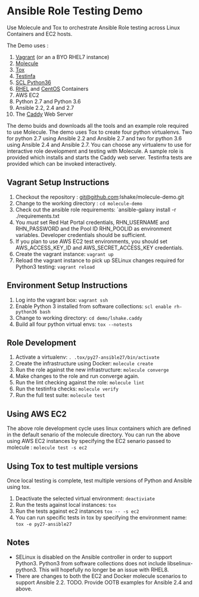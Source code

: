 Ansible Role Testing Demo
=========================

Use Molecule and Tox to orchestrate Ansible Role testing across Linux Containers and EC2 hosts.

The Demo uses :

1. [Vagrant](https://www.vagrantup.com/) (or an a BYO RHEL7 instance)
1. [Molecule](https://molecule.readthedocs.io/en/latest/)
1. [Tox](https://tox.readthedocs.io/en/latest/)
1. [Testinfa](https://testinfra.readthedocs.io/en/latest/)
1. [SCL Python36](https://developers.redhat.com/blog/2018/08/13/install-python3-rhel/)
1. [RHEL](https://access.redhat.com/containers/?tab=images#/registry.access.redhat.com/rhel7-init) and [CentOS](https://cloud.docker.com/u/lshake/repository/docker/lshake/centos7-systemd) Containers
1. AWS EC2
1. Python 2.7 and Python 3.6
1. Ansible 2.2, 2.4 and 2.7
1. The [Caddy](https://caddyserver.com/) Web Server

The demo buids and downloads all the tools and an example role required to use Molecule.  The demo uses Tox to create four python virtualenvs.  Two for python 2.7 using Ansible 2.2 and Ansible 2.7 and two for python 3.6 using Ansible 2.4 and Ansible 2.7.  You can choose any virtualenv to use for interactive role development and testing with Molecule.  A sample role is provided which installs and starts the Caddy web server.  Testinfra tests are provided which can be invoked interactively.

Vagrant Setup Instructions
--------------------------

1. Checkout the repository : git@github.com:lshake/molecule-demo.git
2. Change to the working directory : `cd molecule-demo`
3. Check out the ansible role requirements: `ansible-galaxy install -r ./requirements.txt
1. You *must* set Red Hat Portal credentials, RHN_USERNAME and RHN_PASSWORD and the Pool ID RHN_POOLID as environment variables.  Developer credentials should be sufficient.
2. If you plan to use AWS EC2 test environments, you should set AWS_ACCESS_KEY_ID and AWS_SECRET_ACCESS_KEY credentials.
4. Create the vagrant instance: `vagrant up`
5. Reload the vagrant instance to pick up SELinux changes required for Python3 testing: `vagrant reload` 

Environment Setup Instructions
------------------------------

1. Log into the vagrant box: `vagrant ssh`
2. Enable Python 3 installed from software collections: `scl enable rh-python36 bash`
3. Change to working directory: `cd demo/lshake.caddy`
4. Build all four python virtual envs: `tox --notests`

Role Development
----------------

1. Activate a virtualenv: `. .tox/py27-ansible27/bin/activate`
2. Create the infrastructure using Docker: `molecule create`
3. Run the role against the new infrastructure: `molecule converge`
4. Make changes to the role and run converge again.
5. Run the lint checking against the role: `molecule lint`
6. Run the testinfra checks:  `molecule verify`
7. Run the full test suite:  `molecule test`

Using AWS EC2
-------------

The above role development cycle uses linux containers which are defined in the default senario of the molecule directory.   You can run the above using AWS EC2 instances by specifying the EC2 senario passed to molecule : `molecule test -s ec2`

Using Tox to test multiple versions
-----------------------------------

Once local testing is complete, test multiple versions of Python and Ansible using tox.

1. Deactivate the selected virtual environment: `deactiviate`
2. Run the tests against local instances: `tox`
3. Run the tests against ec2 instances `tox -- -s ec2`
4. You can run specific tests in tox by specifying the environment name: `tox -e py27-ansible27`

Notes
-----

* SELinux is disabled on the Ansible controller in order to support Python3.  Python3 from software collections does not include libselinux-python3.  This will hopefully no longer be an issue with RHEL8.
* There are changes to both the EC2 and Docker molecule scenarios to support Ansible 2.2.   TODO.  Provide OOTB examples for Ansible 2.4 and above.
